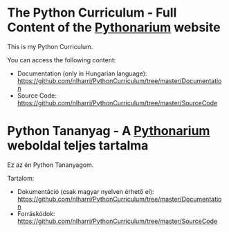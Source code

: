 # The Python Curriculum - Full Content of the [Pythonarium](https://medium.com/pythonarium) website
This is my Python Curriculum.

You can access the following content:
<!--
- Documentation (in English and Hungarian languages): https://github.com/nlharri/PythonCurriculum/tree/master/Documentation
-->
- Documentation (only in Hungarian language): https://github.com/nlharri/PythonCurriculum/tree/master/Documentation
- Source Code: https://github.com/nlharri/PythonCurriculum/tree/master/SourceCode

# Python Tananyag - A [Pythonarium](https://medium.com/pythonarium) weboldal teljes tartalma
Ez az én Python Tananyagom.

Tartalom:
<!--
- Dokumentáció (angolul és magyarul): https://github.com/nlharri/PythonCurriculum/tree/master/Documentation
-->
- Dokumentáció (csak magyar nyelven érhető el): https://github.com/nlharri/PythonCurriculum/tree/master/Documentation
- Forráskódok: https://github.com/nlharri/PythonCurriculum/tree/master/SourceCode

